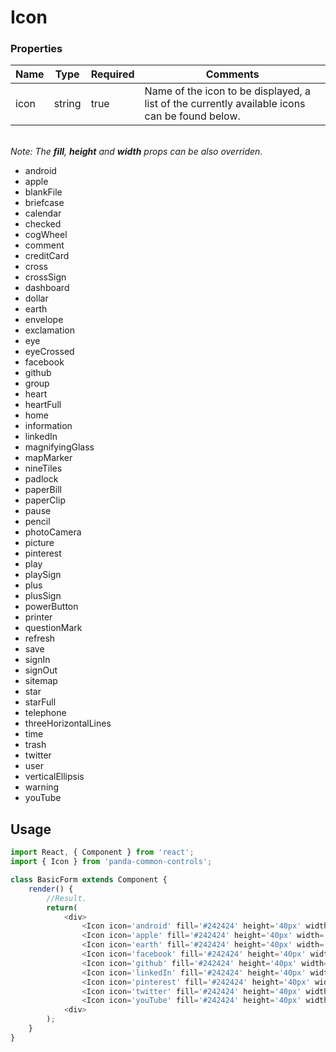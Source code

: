 # Icon

### Properties

| Name  | Type   | Required | Comments |
| ------|--------|----------|----------|
| icon  | string | true     | Name of the icon to be displayed, a list of the currently available icons can be found below. |

<br/>_Note: The **fill**, **height** and **width** props can be also overriden._

- android
- apple
- blankFile
- briefcase
- calendar
- checked
- cogWheel
- comment
- creditCard
- cross
- crossSign
- dashboard
- dollar
- earth
- envelope
- exclamation
- eye
- eyeCrossed
- facebook
- github
- group
- heart
- heartFull
- home
- information
- linkedIn
- magnifyingGlass
- mapMarker
- nineTiles
- padlock
- paperBill
- paperClip
- pause
- pencil
- photoCamera
- picture
- pinterest
- play
- playSign
- plus
- plusSign
- powerButton
- printer
- questionMark
- refresh
- save
- signIn
- signOut
- sitemap
- star
- starFull
- telephone
- threeHorizontalLines
- time
- trash
- twitter
- user
- verticalEllipsis
- warning
- youTube

## Usage

```javascript
import React, { Component } from 'react';
import { Icon } from 'panda-common-controls';

class BasicForm extends Component {
    render() {
        //Result.
        return(
            <div>
                <Icon icon='android' fill='#242424' height='40px' width='40px'/>
                <Icon icon='apple' fill='#242424' height='40px' width='40px'/>
                <Icon icon='earth' fill='#242424' height='40px' width='40px'/>px'/>
                <Icon icon='facebook' fill='#242424' height='40px' width='40px'/>
                <Icon icon='github' fill='#242424' height='40px' width='40px'/>
                <Icon icon='linkedIn' fill='#242424' height='40px' width='40px'/>
                <Icon icon='pinterest' fill='#242424' height='40px' width='40px'/>
                <Icon icon='twitter' fill='#242424' height='40px' width='40px'/>
                <Icon icon='youTube' fill='#242424' height='40px' width='40px'/>
            <div>
        );
    }
}
```
